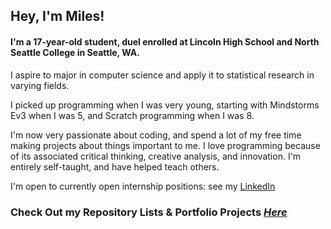 ## Hey, I'm Miles!

#### I'm a 17-year-old student, duel enrolled at Lincoln High School and North Seattle College in Seattle, WA.

I aspire to major in computer science and apply it to statistical research in varying fields.

I picked up programming when I was very young, starting with Mindstorms Ev3 when I was 5, and Scratch programming when I was 8. 

I'm now very passionate about coding, and spend a lot of my free time making projects about things important to me. I love programming because of its associated critical thinking, creative analysis, and innovation. I'm entirely self-taught, and have helped teach others.

I'm open to currently open internship positions: see my [LinkedIn](https://www.linkedin.com/in/miles-caprio-4622a326a/)

### Check Out my Repository Lists & Portfolio Projects **_[Here](https://github.com/milescaprio/?tab=stars)_**
